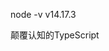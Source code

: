 <!--
 * @FilePath: readme.md
 * @Author: Vivian L_qirui@163.com
 * @Date: 2023-10-08 14:28:39
 * @LastEditors: Please set LastEditors
 * @LastEditTime: 2023-10-08 14:30:19
 * Copyright: 2023 xxxTech CO.,LTD. All Rights Reserved.
 * @Descripttion: 
-->
node -v  v14.17.3

颠覆认知的TypeScript





